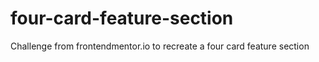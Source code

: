 # four-card-feature-section
Challenge from frontendmentor.io to recreate a four card feature section
